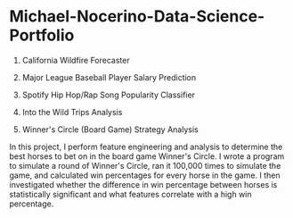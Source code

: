 # Michael-Nocerino-Data-Science-Portfolio

1. California Wildfire Forecaster



2. Major League Baseball Player Salary Prediction



3. Spotify Hip Hop/Rap Song Popularity Classifier


4. Into the Wild Trips Analysis


5. Winner's Circle (Board Game) Strategy Analysis

In this project, I perform feature engineering and analysis to determine the best horses to bet on in the board game Winner's Circle. I wrote a program to simulate a round of Winner's Circle, ran it 100,000 times to simulate the game, and calculated win percentages for every horse in the game. I then investigated whether the difference in win percentage between horses is statistically significant and what features correlate with a high win percentage. 

